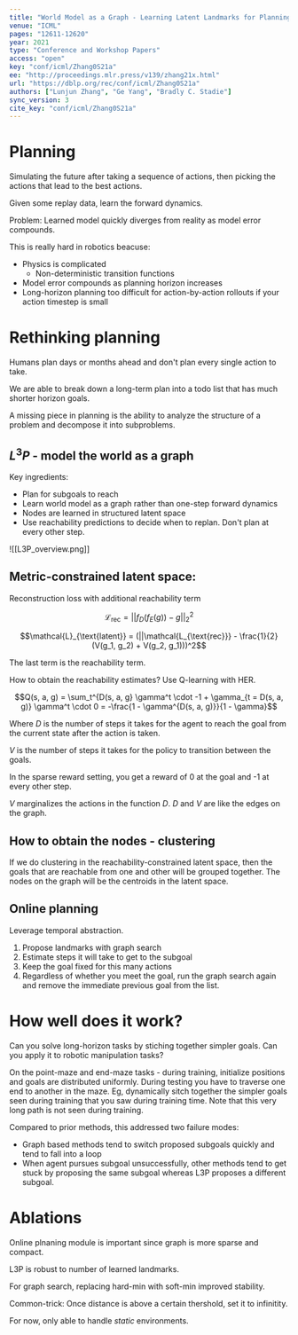 ```yaml
---
title: "World Model as a Graph - Learning Latent Landmarks for Planning."
venue: "ICML"
pages: "12611-12620"
year: 2021
type: "Conference and Workshop Papers"
access: "open"
key: "conf/icml/Zhang0S21a"
ee: "http://proceedings.mlr.press/v139/zhang21x.html"
url: "https://dblp.org/rec/conf/icml/Zhang0S21a"
authors: ["Lunjun Zhang", "Ge Yang", "Bradly C. Stadie"]
sync_version: 3
cite_key: "conf/icml/Zhang0S21a"
---
```


# Planning

Simulating the future after taking a sequence of actions, then picking the actions that lead to the best actions.

Given some replay data, learn the forward dynamics.

Problem: Learned model quickly diverges from reality as model error compounds.

This is really hard in robotics beacuse:
 - Physics is complicated
	 - Non-deterministic transition functions
 - Model error compounds as planning horizon increases
 - Long-horizon planning too difficult for action-by-action rollouts if your action timestep is small



# Rethinking planning

Humans plan days or months ahead and don't plan every single action to take.

We are able to break down a long-term plan into a todo list that has much shorter horizon goals.

A missing piece in planning is the ability to analyze the structure of a problem and decompose it into subproblems.

## $L^3P$ - model the world as a graph

Key ingredients:
 - Plan for subgoals to reach
 - Learn world model as a graph rather than one-step forward dynamics
 - Nodes are learned in structured latent space
 - Use reachability predictions to decide when to replan. Don't plan at every other step.


![[L3P_overview.png]]

## Metric-constrained latent space:

Reconstruction loss with additional reachability term

$$\mathcal{L_{\text{rec}}} = ||f_D(f_E(g)) - g||^2_2$$

$$\mathcal{L}_{\text{latent}} = (||\mathcal{L_{\text{rec}}} - \frac{1}{2}(V(g_1, g_2) + V(g_2, g_1)))^2$$

The last term is the reachability term.

How to obtain the reachability estimates? Use Q-learning with HER.

$$Q(s, a, g) = \sum_t^{D(s, a, g} \gamma^t \cdot -1 + \gamma_{t = D(s, a, g)} \gamma^t \cdot 0 = -\frac{1 - \gamma^{D(s, a, g)}}{1 - \gamma}$$

Where $D$ is the number of steps it takes for the agent to reach the goal from the current state after the action is taken.

$V$ is the number of steps it takes for the policy to transition between the goals.

In the sparse reward setting, you get a reward of 0 at the goal and -1 at every other step.

$V$ marginalizes the actions in the function $D$. $D$ and $V$ are like the edges on the graph.


## How to obtain the nodes - clustering

If we do clustering in the reachability-constrained latent space, then the goals that are reachable from one and other will be grouped together. The nodes on the graph will be the centroids in the latent space.

## Online planning

Leverage temporal abstraction.

1. Propose landmarks with graph search
2. Estimate steps it will take to get to the subgoal
3. Keep the goal fixed for this many actions
4. Regardless of whether you meet the goal, run the graph search again and remove the immediate previous goal from the list.

# How well does it work?

Can you solve long-horizon tasks by stiching together simpler goals. Can you apply it to robotic manipulation tasks?

On the point-maze and end-maze tasks - during training, initialize positions and goals are distributed uniformly. During testing you have to traverse one end to another in the maze. Eg, dynamically sitch together the simpler goals seen during training that you saw during training time. Note that this very long path is not seen during training.

Compared to prior methods, this addressed two failure modes:
 - Graph based methods tend to switch proposed subgoals quickly and tend to fall into a loop
 - When agent pursues subgoal unsuccessfully, other methods tend to get stuck by proposing the same subgoal whereas L3P proposes a different subgoal.


# Ablations

Online plnaning module is important since graph is more sparse and compact.

L3P is robust to number of learned landmarks.

For graph search, replacing hard-min with soft-min improved stability.

Common-trick: Once distance is above a certain thershold, set it to infinitity.

For now, only able to handle *static* environments.